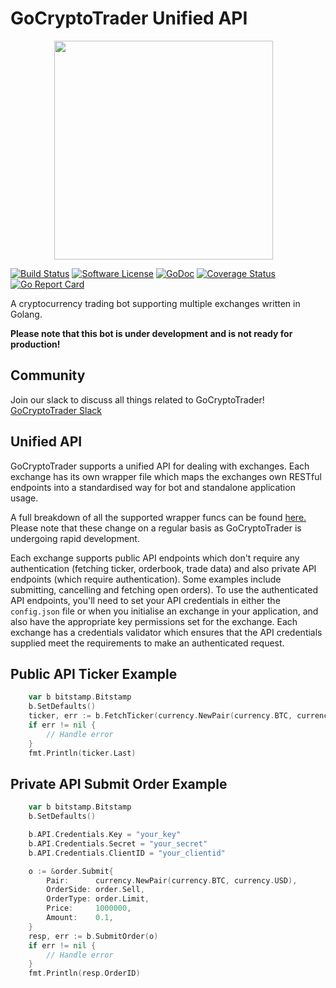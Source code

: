 # GoCryptoTrader Unified API

<img src="https://github.com/idoall/gocryptotrader/blob/master/web/src/assets/page-logo.png?raw=true" width="350px" height="350px" hspace="70">

[![Build Status](https://travis-ci.com/idoall/gocryptotrader.svg?branch=master)](https://travis-ci.com/idoall/gocryptotrader)
[![Software License](https://img.shields.io/badge/License-MIT-orange.svg?style=flat-square)](https://github.com/idoall/gocryptotrader/blob/master/LICENSE)
[![GoDoc](https://godoc.org/github.com/idoall/gocryptotrader?status.svg)](https://godoc.org/github.com/idoall/gocryptotrader)
[![Coverage Status](http://codecov.io/github/idoall/gocryptotrader/coverage.svg?branch=master)](http://codecov.io/github/idoall/gocryptotrader?branch=master)
[![Go Report Card](https://goreportcard.com/badge/github.com/idoall/gocryptotrader)](https://goreportcard.com/report/github.com/idoall/gocryptotrader)

A cryptocurrency trading bot supporting multiple exchanges written in Golang.

**Please note that this bot is under development and is not ready for production!**

## Community

Join our slack to discuss all things related to GoCryptoTrader! [GoCryptoTrader Slack](https://join.slack.com/t/gocryptotrader/shared_invite/enQtNTQ5NDAxMjA2Mjc5LTc5ZDE1ZTNiOGM3ZGMyMmY1NTAxYWZhODE0MWM5N2JlZDk1NDU0YTViYzk4NTk3OTRiMDQzNGQ1YTc4YmRlMTk)

## Unified API

GoCryptoTrader supports a unified API for dealing with exchanges. Each exchange
has its own wrapper file which maps the exchanges own RESTful endpoints into a
standardised way for bot and standalone application usage.

A full breakdown of all the supported wrapper funcs can be found [here.](https://github.com/idoall/gocryptotrader/blob/engine/exchanges/interfaces.go#L16)
Please note that these change on a regular basis as GoCryptoTrader is undergoing
rapid development.

Each exchange supports public API endpoints which don't require any authentication
(fetching ticker, orderbook, trade data) and also private API endpoints (which
require authentication). Some examples include submitting, cancelling and fetching
open orders). To use the authenticated API endpoints, you'll need to set your API
credentials in either the `config.json` file or when you initialise an exchange in
your application, and also have the appropriate key permissions set for the exchange.
Each exchange has a credentials validator which ensures that the API credentials
supplied meet the requirements to make an authenticated request.

## Public API Ticker Example

```go
    var b bitstamp.Bitstamp
    b.SetDefaults()
    ticker, err := b.FetchTicker(currency.NewPair(currency.BTC, currency.USD), asset.Spot)
    if err != nil {
        // Handle error
    }
    fmt.Println(ticker.Last)
```

## Private API Submit Order Example

```go
    var b bitstamp.Bitstamp
    b.SetDefaults()

    b.API.Credentials.Key = "your_key"
    b.API.Credentials.Secret = "your_secret"
    b.API.Credentials.ClientID = "your_clientid"

    o := &order.Submit{
        Pair:      currency.NewPair(currency.BTC, currency.USD),
        OrderSide: order.Sell,
        OrderType: order.Limit,
        Price:     1000000,
        Amount:    0.1,
    }
    resp, err := b.SubmitOrder(o)
    if err != nil {
        // Handle error
    }
    fmt.Println(resp.OrderID)
```
